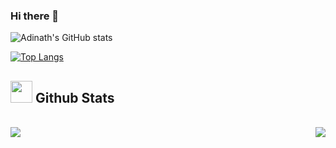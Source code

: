 ### Hi there 👋

![Adinath's GitHub stats](https://github-readme-stats.vercel.app/api?username=Adinath03&show_icons=true&theme=radical)

[![Top Langs](https://github-readme-stats.vercel.app/api/top-langs/?username=Adinath03&layout=compact)](https://github.com/anuraghazra/github-readme-stats)

## <img src="https://media.giphy.com/media/iY8CRBdQXODJSCERIr/giphy.gif" width="35"><b> Github Stats </b>
<br>

<div style="display:flex; justify-content:space-between;">
  <img align="center" src="https://github-readme-stats.vercel.app/api?username=Adinath03&show_icons=true&theme=radical" />
  <img align="center" src="https://github-readme-stats.vercel.app/api/top-langs/?username=Adinath03&layout=compact" />
</div>

<!--
**Adinath03/Adinath03** is a ✨ _special_ ✨ repository because its `README.md` (this file) appears on your GitHub profile.

Here are some ideas to get you started:

- 🔭 I’m currently working on ...
- 🌱 I’m currently learning ...
- 👯 I’m looking to collaborate on ...
- 🤔 I’m looking for help with ...
- 💬 Ask me about ...
- 📫 How to reach me: ...
- 😄 Pronouns: ...
- ⚡ Fun fact: ...
-->
